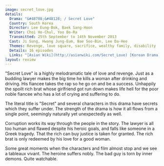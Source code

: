 ```yaml
---
image: secret_love.jpg
details:
  Drama: "&#48708;&#48128; / Secret Love"
  Country: South Korea
  Director: Lee Eung-Bok, Baek Sang-Hoon
  Writer: Choi Ho-Chul, Yoo Bo-Ra
  Transmitted: 25th September to 14th November 2013
  Cast: Ji Sung, Hwang Jung-Eum, Bae Soo-Bin, Lee Da-Hee
  Themes: Revenge, love square, sacrifice, wealthy family, disability
  Details: 16 episodes
  Links: "[Asian Wiki](http://asianwiki.com/Secret_Love) [Korean Drama](https://www.koreandrama.org/secret-secret-love/)"
layout: review
---
```

"Secret Love"
is a highly melodramatic tale of love and revenge.  Just as
a budding lawyer makes the big time he kills a woman after
drinking and driving.  His fiancee takes the rap so he go
on and be a success.  Unhappily the spoilt rich brat whose
girlfriend got run down makes life hell for the poor noble
fiancee who has a lot of crying and suffering to do.

The literal title is "Secret" and several characters in this
drama have secrets which they suffer under.  The strength of
the drama is how it all flows from a single point, seemingly
naturally yet unexpectedly as well.

Corruption works its way through the people in the story.
The lawyer is all too human and flawed despite his heroic
goals, and falls like someone in a Greek tragedy.
That the rich can buy justice
is taken for granted.  The rich brat is only redeemed by his love
for a good woman.

Some great moments when the characters and film almost stop
and we see a tableaux vivant.  The heroine suffers nobly.
The bad guy is torn by inner demons.  Quite watchable.
